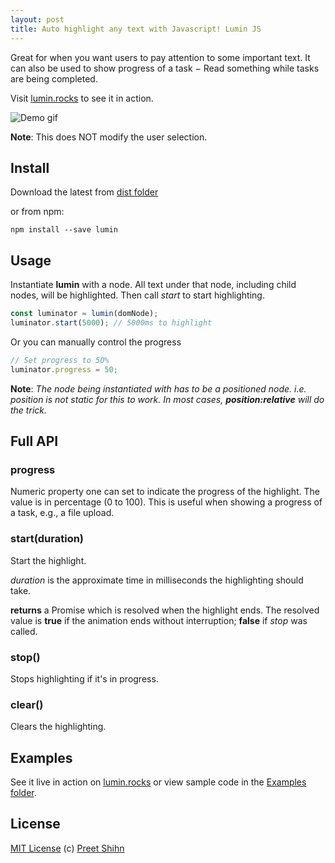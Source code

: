 ```yaml
---
layout: post
title: Auto highlight any text with Javascript! Lumin JS
---
```


Great for when you want users to pay attention to some important text.
It can also be used to show progress of a task − Read something while tasks are being completed.

Visit [lumin.rocks](https://lumin.rocks/) to see it in action.

![Demo gif](https://lumin.rocks/images/highlight.gif)

**Note**: This does NOT modify the user selection. 

## Install

Download the latest from [dist folder](https://github.com/pshihn/lumin/tree/master/dist)

or from npm:
```
npm install --save lumin
```

## Usage

Instantiate **lumin** with a node. All text under that node, including child nodes, will be highlighted. Then call *start* to start highlighting.

```javascript
const luminator = lumin(domNode);
luminator.start(5000); // 5000ms to highlight
```

Or you can manually control the progress
```javascript
// Set progress to 50%
luminator.progress = 50;
```

**Note**: _The node being instantiated with has to be a positioned node. i.e. position is not static for this to work. In most cases, **position:relative** will do the trick._

## Full API

### progress

Numeric property one can set to indicate the progress of the highlight. The value is in percentage (0 to 100). This is useful when showing a progress of a task, e.g., a file upload. 

### start(duration)

Start the highlight.

_duration_ is the approximate time in milliseconds the highlighting should take.

**returns** a Promise which is resolved when the highlight ends. The resolved value is __true__ if the animation ends without interruption; __false__ if _stop_ was called.

### stop()

Stops highlighting if it's in progress. 

### clear()

Clears the highlighting.

## Examples

See it live in action on [lumin.rocks](https://lumin.rocks/) or view sample code in the [Examples folder](https://github.com/pshihn/lumin/tree/master/examples).


## License
[MIT License](https://github.com/pshihn/lumin/blob/master/LICENSE) (c) [Preet Shihn](https://twitter.com/preetster)
